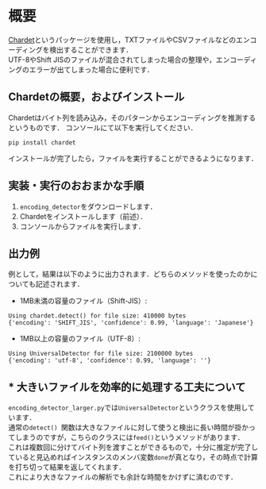 # 概要
[Chardet](https://pypi.org/project/chardet/)というパッケージを使用し，TXTファイルやCSVファイルなどのエンコーディングを検出することができます．<br>
UTF-8やShift JISのファイルが混合されてしまった場合の整理や，エンコーディングのエラーが出てしまった場合に便利です．

## Chardetの概要，およびインストール
Chardetはバイト列を読み込み，そのパターンからエンコーディングを推測するというものです．
コンソールにて以下を実行してください．
```
pip install chardet
```
インストールが完了したら，ファイルを実行することができるようになります．

## 実装・実行のおおまかな手順
1. `encoding_detector`をダウンロードします．
2. Chardetをインストールします（前述）．
3. コンソールからファイルを実行します．

## 出力例
例として，結果は以下のように出力されます．どちらのメソッドを使ったのかについても記述されます．
- 1MB未満の容量のファイル（Shift-JIS）:
```
Using chardet.detect() for file size: 410000 bytes
{'encoding': 'SHIFT_JIS', 'confidence': 0.99, 'language': 'Japanese'}
```
- 1MB以上の容量のファイル（UTF-8）:
```
Using UniversalDetector for file size: 2100000 bytes
{'encoding': 'utf-8', 'confidence': 0.99, 'language': ''}
```

## * 大きいファイルを効率的に処理する工夫について
`encoding_detector_larger.py`では`UniversalDetector`というクラスを使用しています．<br>
通常の`detect() `関数は大きなファイルに対して使うと検出に長い時間が掛かってしまうのですが，こちらのクラスには`feed()`というメソッドがあります．<br>
これは複数回に分けてバイト列を渡すことができるもので，十分に推定が完了していると見込めればインスタンスのメンバ変数`done`が真となり，その時点で計算を打ち切って結果を返してくれます．<br>
これにより大きなファイルの解析でも余計な時間をかけずに済むのです．
